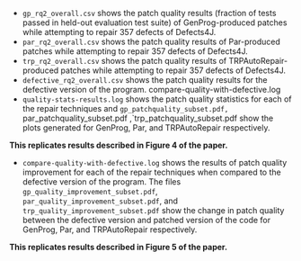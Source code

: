 * `gp_rq2_overall.csv` shows the patch quality results (fraction of tests passed in held-out evaluation test suite) of GenProg-produced patches while attempting to repair 357 defects of Defects4J. 
* `par_rq2_overall.csv` shows the patch quality results of Par-produced patches while attempting to repair 357 defects of Defects4J. 
* `trp_rq2_overall.csv` shows the patch quality results of TRPAutoRepair-produced patches while attempting to repair 357 defects of Defects4J. 
* `defective_rq2_overall.csv` shows the patch quality results for the defective version of the program. 
 	compare-quality-with-defective.log 	
* `quality-stats-results.log` shows the patch quality statistics for each of the repair techniques and 
`gp_patchquality_subset.pdf, `par_patchquality_subset.pdf ,`trp_patchquality_subset.pdf show the plots 
generated for GenProg, Par, and TRPAutoRepair respectively. 

**This replicates results described in Figure 4 of the paper.**

* `compare-quality-with-defective.log` shows the results of patch quality improvement for each of the repair techniques 
when compared to the defective version of the program. The files `gp_quality_improvement_subset.pdf`, 
`par_quality_improvement_subset.pdf`, and `trp_quality_improvement_subset.pdf` show the change in patch quality 
between the defective version and patched version of the code for GenProg, Par, and TRPAutoRepair respectively.  	

**This replicates results described in Figure 5 of the paper.**
